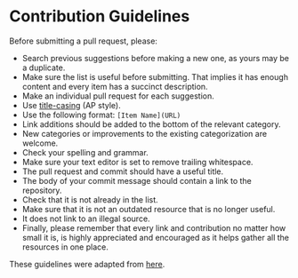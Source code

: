 # Contribution Guidelines
Before submitting a pull request, please:

- Search previous suggestions before making a new one, as yours may be a duplicate.
- Make sure the list is useful before submitting. That implies it has enough content and every item has a succinct description.
- Make an individual pull request for each suggestion.
- Use [title-casing](http://titlecapitalization.com) (AP style).
- Use the following format: `[Item Name](URL)`
- Link additions should be added to the bottom of the relevant category.
- New categories or improvements to the existing categorization are welcome.
- Check your spelling and grammar.
- Make sure your text editor is set to remove trailing whitespace.
- The pull request and commit should have a useful title.
- The body of your commit message should contain a link to the repository.
- Check that it is not already in the list.
- Make sure that it is not an outdated resource that is no longer useful.
- It does not link to an illegal source.
- Finally, please remember that every link and contribution no matter how small it is, is highly appreciated and encouraged as it helps gather all the resources in one place.

These guidelines were adapted from [here](https://github.com/kiloreux/awesome-robotics/blob/master/CONTRIBUTING.md).
